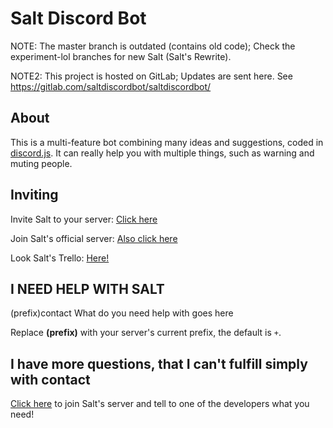 # Salt Discord Bot
NOTE: The master branch is outdated (contains old code); Check the experiment-lol branches for new Salt (Salt's Rewrite).

NOTE2: This project is hosted on GitLab; Updates are sent here. See https://gitlab.com/saltdiscordbot/saltdiscordbot/

## About
This is a multi-feature bot combining many ideas and suggestions, coded in [discord.js](https://github.com/hydrabolt/discord.js). It can really help you with multiple things, such as warning and muting people.
## Inviting
Invite Salt to your server: [Click here](https://discordapp.com/oauth2/authorize?client_id=244533925408538624&scope=bot&permissions=2136472639)

Join Salt's official server: [Also click here](https://discord.gg/amQP9m3)

Look Salt's Trello: [Here!](https://trello.com/b/VuaysiIB/salt-discord-bot)

## I NEED HELP WITH SALT

(prefix)contact What do you need help with goes here

Replace **(prefix)** with your server's current prefix, the default is `+`.

## I have more questions, that I can't fulfill simply with contact

[Click here](https://discord.gg/amQP9m3) to join Salt's server and tell to one of the developers what you need!

